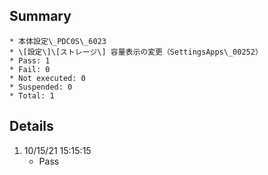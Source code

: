 ## Summary
	* 本体設定\_PDC0S\_6023
	* \[設定\]\[ストレージ\] 容量表示の変更（SettingsApps\_00252）
	* Pass: 1
	* Fail: 0
	* Not executed: 0
	* Suspended: 0
	* Total: 1
## Details
1. 10/15/21 15:15:15
	* Pass

